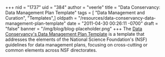 +++
nid = "1737"
uid = "384"
author = "veerle"
title = "Data Conservancy: Data Management Plan Template"
tags = [ "Data Management and Curation", "Templates",]
oldpath = "/resources/data-conservancy-data-management-plan-template"
date = "2011-04-30 00:26:11 -0700"
draft = "false"
banner = "/img/blog/blog-placeholder.png"
+++
The [Data Conservancy's Data Management Plan
Template](http://dataconservancy.org/education/data-management-planning/%20)
is a template that addresses the elements of the National Science
Foundation's (NSF) guidelines for data management plans, focusing on
cross-cutting or common elements across NSF directorates.
